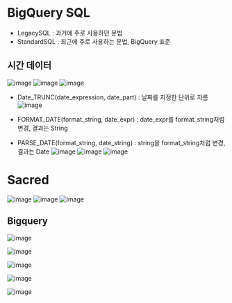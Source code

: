# BigQuery SQL
- LegacySQL : 과거에 주로 사용하던 문법
- StandardSQL : 최근에 주로 사용하는 문법, BigQuery 표준

## 시간 데이터 
![image](https://user-images.githubusercontent.com/47103479/143035608-41945bec-907b-447b-89a2-ae4d7391887f.png)
![image](https://user-images.githubusercontent.com/47103479/143035642-22a7ac4f-95a7-4ace-9a93-55ee3cccad19.png)
![image](https://user-images.githubusercontent.com/47103479/143035845-b8781476-70a8-4e90-9863-bf4c4d366ccf.png)

- Date_TRUNC(date_expression, date_part) : 날짜를 지정한 단위로 자름
![image](https://user-images.githubusercontent.com/47103479/143036112-c4f53d71-a435-42a2-8ada-222bdd69fde4.png)

- FORMAT_DATE(format_string, date_expr) : date_expr를 format_string처럼 변경, 결과는 String
- PARSE_DATE(format_string, date_string) : string을 format_string처럼 변경, 결과는 Date 
![image](https://user-images.githubusercontent.com/47103479/143037591-1d37c23b-4801-4a6c-a572-8c41a6e75329.png)
![image](https://user-images.githubusercontent.com/47103479/143037692-b80fe241-0b48-48aa-83cb-3ac90de6476a.png)
![image](https://user-images.githubusercontent.com/47103479/143037914-d7650f6d-d58a-4b34-a684-1f24fab9344b.png)


# Sacred
![image](https://user-images.githubusercontent.com/47103479/143042209-e5fd4b9e-fa82-45e8-9043-bd6011c5f499.png)
![image](https://user-images.githubusercontent.com/47103479/143041999-1909827d-1c4a-4454-981f-0b8b4135dbf9.png)
![image](https://user-images.githubusercontent.com/47103479/143042067-8ad4fb9b-a4b3-4ca9-a467-969bccc41834.png)


## Bigquery
![image](https://user-images.githubusercontent.com/47103479/143035101-c213534d-e692-48e6-96d0-c523119c450a.png)

![image](https://user-images.githubusercontent.com/47103479/143035121-c57a0907-3feb-4349-8d57-7095660db30c.png)

![image](https://user-images.githubusercontent.com/47103479/143035153-2a382c69-430f-4499-85a2-5c8814955578.png)

![image](https://user-images.githubusercontent.com/47103479/143035226-354650f5-df3c-4531-945e-8d0ac51dbdd1.png)

![image](https://user-images.githubusercontent.com/47103479/143035820-1d7c6ce8-269d-4b68-aa3d-35c08cc68000.png)
